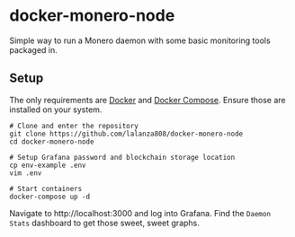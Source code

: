 # docker-monero-node

Simple way to run a Monero daemon with some basic monitoring tools packaged in.

## Setup

The only requirements are [Docker](https://docs.docker.com/get-docker/) and [Docker Compose](https://docs.docker.com/compose/install/). Ensure those are installed on your system.

```
# Clone and enter the repository
git clone https://github.com/lalanza808/docker-monero-node
cd docker-monero-node

# Setup Grafana password and blockchain storage location
cp env-example .env
vim .env

# Start containers
docker-compose up -d
```

Navigate to http://localhost:3000 and log into Grafana. Find the `Daemon Stats` dashboard to get those sweet, sweet graphs.
